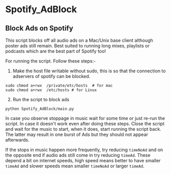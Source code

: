 # Spotify_AdBlock

## Block Ads on Spotify

This script blocks off all audio ads on a Mac/Unix base client although poster ads still remain. Best suited to running 
long mixes, playlists or podcasts which are the best part of Spotify too!

For running the script. Follow these steps:-

1. Make the host file writable without sudo, this is so that the connection to adservers of spotify can be blocked.

```
sudo chmod a+rwx  /private/etc/hosts  # for mac
sudo chmod a+rwx  /etc/hosts # for Linux
```

2. Run the script to block ads

```
python Spotify_AdBlock/main.py
```

In case you observe stoppage in music wait for some time or just re-run the script. In case it doesn't work even after doing 
these steps. Close the script and wait for the music to start, when it does, start running the script back. The latter may 
result in one burst of Ads but they should not appear afterwards. 

If the stops in music happen more frequently, try reducing `timeNoAd` and on the opposite end if audio ads still come in 
try reducing `timeAd`. These depend a bit on internet speeds, high speed means better to have smaller `timeAd` and slower speeds mean smaller `timeNoAd` or larger `timeAd`.  
